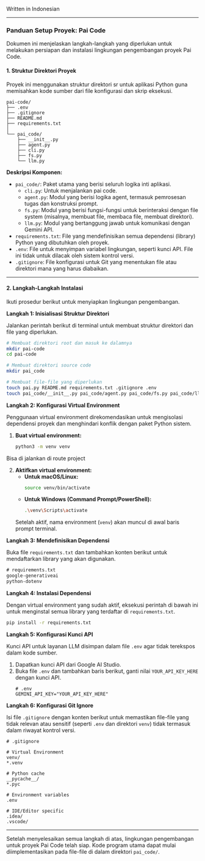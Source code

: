 Written in Indonesian

---

### **Panduan Setup Proyek: Pai Code**

Dokumen ini menjelaskan langkah-langkah yang diperlukan untuk melakukan persiapan dan instalasi lingkungan pengembangan proyek Pai Code.

#### **1. Struktur Direktori Proyek**

Proyek ini menggunakan struktur direktori sr untuk aplikasi Python guna memisahkan kode sumber dari file konfigurasi dan skrip eksekusi.

```
pai-code/
├── .env
├── .gitignore
├── README.md
├── requirements.txt
│
└── pai_code/
    ├── __init__.py
    ├── agent.py
    ├── cli.py
    ├── fs.py
    └── llm.py
```

**Deskripsi Komponen:**

*   `pai_code/`: Paket utama yang berisi seluruh logika inti aplikasi.
    *   `cli.py`: Untuk menjalankan pai code.
    *   `agent.py`: Modul yang berisi logika agent, termasuk pemrosesan tugas dan konstruksi prompt.
    *   `fs.py`: Modul yang berisi fungsi-fungsi untuk berinteraksi dengan file system (misalnya, membuat file, membaca file, membuat direktori).
    *   `llm.py`: Modul yang bertanggung jawab untuk komunikasi dengan Gemini API.
*   `requirements.txt`: File yang mendefinisikan semua dependensi (library) Python yang dibutuhkan oleh proyek.
*   `.env`: File untuk menyimpan variabel lingkungan, seperti kunci API. File ini tidak untuk dilacak oleh sistem kontrol versi.
*   `.gitignore`: File konfigurasi untuk Git yang menentukan file atau direktori mana yang harus diabaikan.

---

#### **2. Langkah-Langkah Instalasi**

Ikuti prosedur berikut untuk menyiapkan lingkungan pengembangan.

**Langkah 1: Inisialisasi Struktur Direktori**

Jalankan perintah berikut di terminal untuk membuat struktur direktori dan file yang diperlukan.

```bash
# Membuat direktori root dan masuk ke dalamnya
mkdir pai-code
cd pai-code

# Membuat direktori source code
mkdir pai_code

# Membuat file-file yang diperlukan
touch pai.py README.md requirements.txt .gitignore .env
touch pai_code/__init__.py pai_code/agent.py pai_code/fs.py pai_code/llm.py
```

**Langkah 2: Konfigurasi Virtual Environment**

Penggunaan virtual environment direkomendasikan untuk mengisolasi dependensi proyek dan menghindari konflik dengan paket Python sistem.

1.  **Buat virtual environment:**
    ```bash
    python3 -m venv venv
    ```
Bisa di jalankan di route project

2.  **Aktifkan virtual environment:**
    *   **Untuk macOS/Linux:**
        ```bash
        source venv/bin/activate
        ```
    *   **Untuk Windows (Command Prompt/PowerShell):**
        ```bash
        .\venv\Scripts\activate
        ```
    Setelah aktif, nama environment (`venv`) akan muncul di awal baris prompt terminal.

**Langkah 3: Mendefinisikan Dependensi**

Buka file `requirements.txt` dan tambahkan konten berikut untuk mendaftarkan library yang akan digunakan.

```txt
# requirements.txt
google-generativeai
python-dotenv
```

**Langkah 4: Instalasi Dependensi**

Dengan virtual environment yang sudah aktif, eksekusi perintah di bawah ini untuk menginstal semua library yang terdaftar di `requirements.txt`.

```bash
pip install -r requirements.txt
```

**Langkah 5: Konfigurasi Kunci API**

Kunci API untuk layanan LLM disimpan dalam file `.env` agar tidak terekspos dalam kode sumber.

1.  Dapatkan kunci API dari Google AI Studio.
2.  Buka file `.env` dan tambahkan baris berikut, ganti nilai `YOUR_API_KEY_HERE` dengan kunci API.
    ```env
    # .env
    GEMINI_API_KEY="YOUR_API_KEY_HERE"
    ```

**Langkah 6: Konfigurasi Git Ignore**

Isi file `.gitignore` dengan konten berikut untuk memastikan file-file yang tidak relevan atau sensitif (seperti `.env` dan direktori `venv`) tidak termasuk dalam riwayat kontrol versi.

```gitignore
# .gitignore

# Virtual Environment
venv/
*.venv

# Python cache
__pycache__/
*.pyc

# Environment variables
.env

# IDE/Editor specific
.idea/
.vscode/
```

---

Setelah menyelesaikan semua langkah di atas, lingkungan pengembangan untuk proyek Pai Code telah siap. Kode program utama dapat mulai diimplementasikan pada file-file di dalam direktori `pai_code/`.